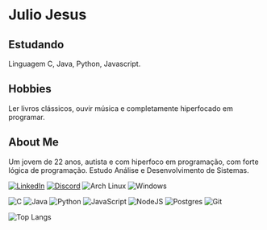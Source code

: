 # Julio Jesus

## Estudando

Linguagem C, Java, Python, Javascript.

## Hobbies

Ler livros clássicos, ouvir música e completamente hiperfocado em programar.

## About Me
Um jovem de 22 anos, autista e com hiperfoco em programação, com forte lógica de programação. Estudo Análise e Desenvolvimento de Sistemas.

[![LinkedIn](https://img.shields.io/badge/linkedin-%230077B5.svg?style=for-the-badge&logo=linkedin&logoColor=white)](https://www.linkedin.com/in/julio-jesus-904103300)
[![Discord](https://img.shields.io/badge/Discord-%235865F2.svg?style=for-the-badge&logo=discord&logoColor=white)](julio.jesus)
![Arch Linux](https://img.shields.io/badge/Arch_Linux-1793D1?style=for-the-badge&logo=arch-linux&logoColor=white)
![Windows](https://img.shields.io/badge/Windows-0078D6?style=for-the-badge&logo=windows&logoColor=white)


![C](https://img.shields.io/badge/c-%2300599C.svg?style=for-the-badge&logo=c&logoColor=white)
![Java](https://img.shields.io/badge/java-%23ED8B00.svg?style=for-the-badge&logo=openjdk&logoColor=white)
![Python](https://img.shields.io/badge/python-3670A0?style=for-the-badge&logo=python&logoColor=ffdd54)
![JavaScript](https://img.shields.io/badge/javascript-%23323330.svg?style=for-the-badge&logo=javascript&logoColor=%23F7DF1E)
![NodeJS](https://img.shields.io/badge/node.js-6DA55F?style=for-the-badge&logo=node.js&logoColor=white)
![Postgres](https://img.shields.io/badge/postgres-%23316192.svg?style=for-the-badge&logo=postgresql&logoColor=white)
![Git](https://img.shields.io/badge/GIT-E44C30?style=for-the-badge&logo=git&logoColor=white)


![Top Langs](https://github-readme-stats.vercel.app/api/top-langs/?username=juliojesus9&theme=blue-green)
